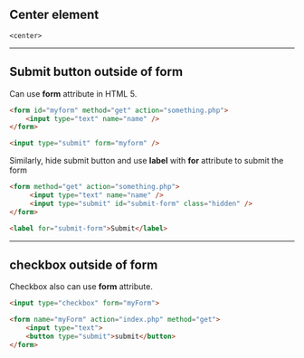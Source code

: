 ## Center element
```
<center>
```


----

## Submit button outside of form
Can use **form** attribute in HTML 5.
```html
<form id="myform" method="get" action="something.php">
    <input type="text" name="name" />
</form>

<input type="submit" form="myform" />
```

Similarly, hide submit button and use **label** with **for** attribute to submit the form 
```html
<form method="get" action="something.php">
     <input type="text" name="name" />
     <input type="submit" id="submit-form" class="hidden" />
</form>

<label for="submit-form">Submit</label>
```

----

## checkbox outside of form
Checkbox also can use **form** attribute.
```html
<input type="checkbox" form="myForm">

<form name="myForm" action="index.php" method="get">
    <input type="text">
    <button type="submit">submit</button>
</form>
```
